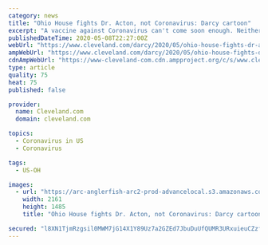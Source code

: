 ```yaml
---
category: news
title: "Ohio House fights Dr. Acton, not Coronavirus: Darcy cartoon"
excerpt: "A vaccine against Coronavirus can't come soon enough. Neither can Governor DeWine's veto of Republican-led Ohio House legislation limiting Dr. Amy Acton's actions to fight the pandemic."
publishedDateTime: 2020-05-08T22:27:00Z
webUrl: "https://www.cleveland.com/darcy/2020/05/ohio-house-fights-dr-acton-not-coronavirus-darcy-cartoon.html"
ampWebUrl: "https://www.cleveland.com/darcy/2020/05/ohio-house-fights-dr-acton-not-coronavirus-darcy-cartoon.html?outputType=amp"
cdnAmpWebUrl: "https://www-cleveland-com.cdn.ampproject.org/c/s/www.cleveland.com/darcy/2020/05/ohio-house-fights-dr-acton-not-coronavirus-darcy-cartoon.html?outputType=amp"
type: article
quality: 75
heat: 75
published: false

provider:
  name: Cleveland.com
  domain: cleveland.com

topics:
  - Coronavirus in US
  - Coronavirus

tags:
  - US-OH

images:
  - url: "https://arc-anglerfish-arc2-prod-advancelocal.s3.amazonaws.com/public/DUSSH5ROPBEARJX2JARHJMHX3E.jpg"
    width: 2161
    height: 1485
    title: "Ohio House fights Dr. Acton, not Coronavirus: Darcy cartoon"

secured: "l8XN1TjmRzgsil0MWM7jG14X1Y89Uz7a2GZEd7JbuDuUfQUMR3URxuieuCZzfAhGXpO1+u+K9aVjZnJNgShShi5DrO9l/gLIpvNsClzFKMDenUjfbfRMdm6oQyeWlAvw4ZHyTdRDDOhqbrrIXffvAzzwJvh0vxpiUh591fp8x0Q+vgvp4GqnQcK8v5+AecG6FX0Gx8rkdbe6/FHs1s5iNkN9UBmD0W4G9GxtUk/l2MWpEknKlzCPgfF9fZwCCUGG7hBsuMsQb70+Nck39zgQjb8R4TuaMYRJsWFt86ywgwPSNto4PNFs1CkzgjlsM7ns;mLfLrsjPqdCM979wSVJ1rQ=="
---
```


